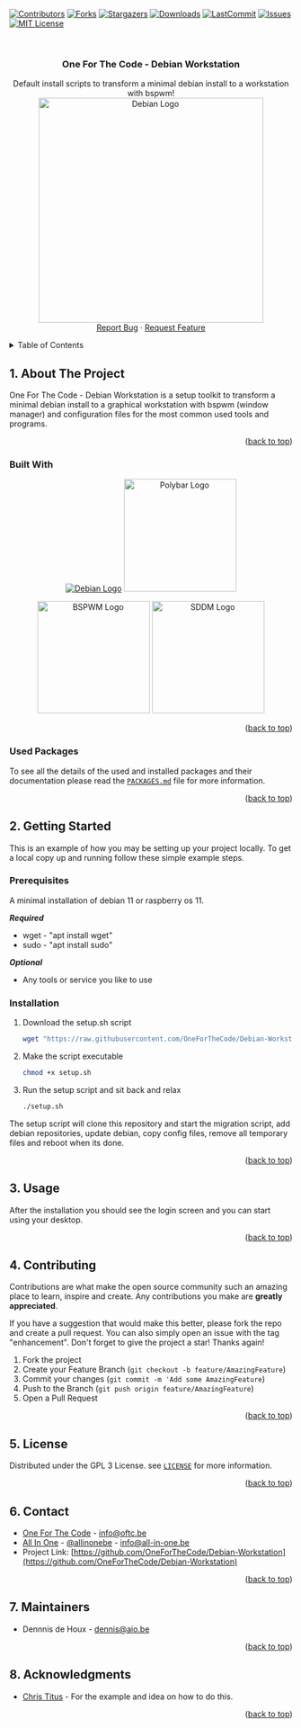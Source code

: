<div id="top"></div>

<!-- PROJECT SHIELDS -->
[![Contributors][Contributors-shield]][Contributors-url]
[![Forks][forks-shield]][forks-url]
[![Stargazers][stars-shield]][stars-url]
[![Downloads][download-shield]][download-url]
[![LastCommit][lastcommit-shield]][lastcommit-url]
[![Issues][issues-shield]][issues-url]
[![MIT License][license-shield]][license-url]

<!-- PROJECT HEADER -->
<br />
<div align="center">
  <h3 align="center">One For The Code - Debian Workstation</h3>

  <p align="center">
    Default install scripts to transform a minimal debian install to a workstation with bspwm!
    <br />
    <a href="https://github.com/OneForTheCode/Debian-Workstation">
      <img src="https://debian.org/Pics/debian-logo-1024x576.png" alt="Debian Logo" width="400">
    </a>
    <br />
    <a href="https://github.com/OneForTheCode/Debian-Workstation/issues">Report Bug</a>
    ·
    <a href="https://github.com/OneForTheCode/Debian-Workstation/issues">Request Feature</a>
  </p>
</div>

<!-- TABLE OF CONTENTS -->
<details>
  <summary>Table of Contents</summary>
  <ol>
    <li>
      <a href="#1-about-the-project">About The Project</a>
      <ul>
        <li><a href="#built-with">Built With</a></li>
        <li><a href="#used-packages">Used Packages</a></li>
      </ul>
    </li>
    <li>
      <a href="#2-getting-started">Getting Started</a>
      <ul>
        <li><a href="#prerequisites">Prerequisites</a></li>
        <li><a href="#installation">Installation</a></li>
      </ul>
    </li>
    <li><a href="#3-usage">Usage</a></li>
    <li><a href="#4-contributing">Contributing</a></li>
    <li><a href="#5-license">License</a></li>
    <li><a href="#6-contact">Contact</a></li>
    <li><a href="#7-maintainers">Maintainers</a></li>
    <li><a href="#8-acknowledgments">Acknowledgments</a></li>
  </ol>
</details>


<!-- ABOUT THE PROJECT -->
## 1. About The Project

One For The Code - Debian Workstation is a setup toolkit to transform a minimal debian install
to a graphical workstation with bspwm (window manager) and configuration files for the most
common used tools and programs.

<p align="right">(<a href="#top">back to top</a>)</p>

### Built With

<p align="center">
  <a href="https://debian.org"><img src="https://debian.org/Pics/debian-logo-1024x576.png" alt="Debian Logo" hieght="200"></a>
  <a href="https://ploybar.github.io"><img src="https://polybar.github.io/assets/img/logo.svg" alt="Polybar Logo" height="200"></a>
</p>
<p align="center">
  <a href="https://github.com/baskerville/bspwm"><img src="https://raw.githubusercontent.com/baskerville/bspwm/master/artworks/bspwm_logo.svg" alt="BSPWM Logo" height="200"></a>
  <a href="https://github.com/sddm/sddm"><img src="https://camo.githubusercontent.com/40456acf31d80d701a5981e6a15b30dfe96b9953a0eef6a4936874fe09e5a84d/68747470733a2f2f7261772e6769746875622e636f6d2f7364646d2f7364646d2f6d61737465722f7372632f677265657465722f7468656d652f6d6175692e6a7067" alt="SDDM Logo" height="200"></a>
</p>

<p align="right">(<a href="#top">back to top</a>)</p>

### Used Packages

To see all the details of the used and installed packages and their documentation please read the [`PACKAGES.md`](https://github.com/OneForTheCode/Debian-Workstation/blob/main/PACKAGES.md) file for more information.

<p align="right">(<a href="#top">back to top</a>)</p>


<!-- GETTING STARTED -->
## 2. Getting Started

This is an example of how you may be setting up your project locally.
To get a local copy up and running follow these simple example steps.

### Prerequisites

A minimal installation of debian 11 or raspberry os 11.

***Required***
* wget - "apt install wget"
* sudo - "apt install sudo"

***Optional***
* Any tools or service you like to use


### Installation

1. Download the setup.sh script
   ```sh
   wget "https://raw.githubusercontent.com/OneForTheCode/Debian-Workstation/main/setup.sh"
   ```
2. Make the script executable
   ```sh
   chmod +x setup.sh
   ```
3. Run the setup script and sit back and relax
   ```sh
   ./setup.sh
   ```

The setup script will clone this repository and start the migration script, add debian repositories,
update debian, copy config files, remove all temporary files and reboot when its done.

<p align="right">(<a href="#top">back to top</a>)</p>


<!-- USAGE EXAMPLES -->
## 3. Usage

After the installation you should see the login screen and you can start using your desktop.

<p align="right">(<a href="#top">back to top</a>)</p>


<!-- CONTRIBUTING -->
## 4. Contributing

Contributions are what make the open source community such an amazing place to learn, inspire and create. Any contributions you make are **greatly appreciated**.

If you have a suggestion that would make this better, please fork the repo and create a pull request. You can also simply open an issue with the tag "enhancement".
Don't forget to give the project a star! Thanks again!

1. Fork the project
2. Create your Feature Branch (`git checkout -b feature/AmazingFeature`)
3. Commit your changes (`git commit -m 'Add some AmazingFeature`)
4. Push to the Branch (`git push origin feature/AmazingFeature`)
5. Open a Pull Request

<p align="right">(<a href="#top">back to top</a>)</p>


<!-- LICENSE -->
## 5. License

Distributed under the GPL 3 License. see [`LICENSE`](https://github.com/OneForTheCode/Debian-Workstation/blob/main/LICENSE) for more information.

<p align="right">(<a href="#top">back to top</a>)</p>


<!-- CONTACT -->
## 6. Contact

- [One For The Code](https://one-for-the-code.be) - info@oftc.be
- [All In One](https://all-in-one.be) - [@allinonebe](http//twitter.com/allinonebe) - info@all-in-one.be
- Project Link: [https://github.com/OneForTheCode/Debian-Workstation](https://github.com/OneForTheCode/Debian-Workstation)

<p align="right">(<a href="#top">back to top</a>)</p>


<!-- MAINTAINERS -->
## 7. Maintainers
* Dennnis de Houx - dennis@aio.be

<p align="right">(<a href="#top">back to top</a>)</p>


<!-- ACKNOWLEDGMENTS -->
## 8. Acknowledgments

* [Chris Titus](https://christitus.com) - For the example and idea on how to do this.

<p align="right">(<a href="#top">back to top</a>)</p>


<!-- MARKDOWN LINKS & IMAGES -->
[Contributors-shield]: https://img.shields.io/github/contributors/OneForTheCode/Debian-Workstation.svg?style=for-the-badge
[Contributors-url]: https://github.com/OneForTheCode/Debian-Workstation/graphs/contributors
[forks-shield]: https://img.shields.io/github/forks/OneForTheCode/Debian-Workstation.svg?style=for-the-badge
[forks-url]: https://github.com/OneForTheCode/Debian-Workstation/network/members
[stars-shield]: https://img.shields.io/github/stars/OneForTheCode/Debian-Workstation.svg?style=for-the-badge
[stars-url]: https://github.com/OneForTheCode/Debian-Workstation/stargazers
[issues-shield]: https://img.shields.io/github/issues/OneForTheCode/Debian-Workstation.svg?style=for-the-badge
[issues-url]: https://github.com/OneForTheCode/Debian-Workstation/issues
[license-shield]: https://img.shields.io/github/license/OneForTheCode/Debian-Workstation.svg?style=for-the-badge
[license-url]: https://github.com/OneForTheCode/Debian-Workstation/blob/master/LICENSE
[download-shield]: https://img.shields.io/github/downloads/OneForTheCode/Debian-Workstation/total.svg?style=for-the-badge
[download-url]: https://github.com/OneForTheCode/Debian-Workstation/releases
[lastcommit-shield]: https://img.shields.io/github/last-commit/OneForTheCode/Debian-Workstation.svg?style=for-the-badge
[lastcommit-url]: https://github.com/OneForTheCode/Debian-Workstation/commits/main
